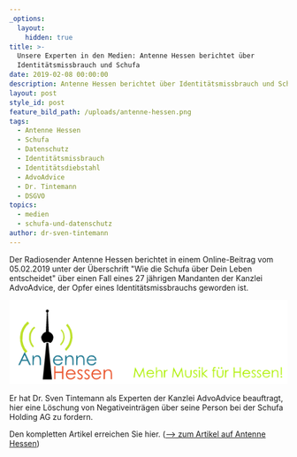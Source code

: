 ```yaml
---
_options:
  layout:
    hidden: true
title: >-
  Unsere Experten in den Medien: Antenne Hessen berichtet über
  Identitätsmissbrauch und Schufa
date: 2019-02-08 00:00:00
description: Antenne Hessen berichtet über Identitätsmissbrauch und Schufa
layout: post
style_id: post
feature_bild_path: /uploads/antenne-hessen.png
tags:
  - Antenne Hessen
  - Schufa
  - Datenschutz
  - Identitätsmissbrauch
  - Identitätsdiebstahl
  - AdvoAdvice
  - Dr. Tintemann
  - DSGVO
topics:
  - medien
  - schufa-und-datenschutz
author: dr-sven-tintemann
---
```


Der Radiosender Antenne Hessen berichtet in einem Online-Beitrag vom 05.02.2019 unter der Überschrift "Wie die Schufa über Dein Leben entscheidet" über einen Fall eines 27 jährigen Mandanten der Kanzlei AdvoAdvice, der Opfer eines Identitätsmissbrauchs geworden ist.

[![Antenne Hessen - Logo](/uploads/antenne-hessen-new-logo1.png "Antenne Hessen berichtet über Arbeit von AdvoAdvice")](http://www.radiohessen.com/wie-die-schufa-ueber-dein-leben-entscheidet/)

Er hat Dr. Sven Tintemann als Experten der Kanzlei AdvoAdvice beauftragt, hier eine Löschung von Negativeinträgen über seine Person bei der Schufa Holding AG zu fordern.

Den kompletten Artikel erreichen Sie hier. ([–&gt; zum Artikel auf Antenne Hessen](http://www.radiohessen.com/wie-die-schufa-ueber-dein-leben-entscheidet/))